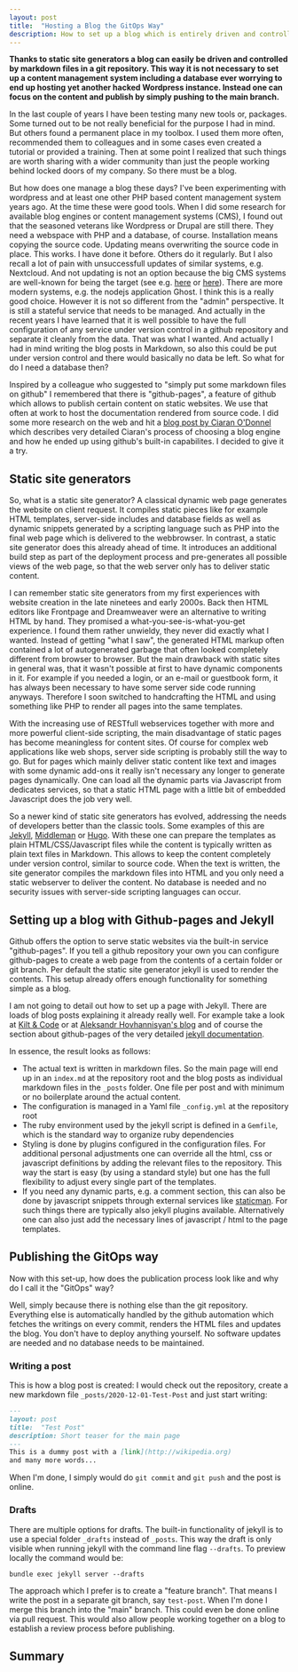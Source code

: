 ```yaml
---
layout: post
title:  "Hosting a Blog the GitOps Way"
description: How to set up a blog which is entirely driven and controlled by git. No database, no manual deployments, no manual updates.
---
```

**Thanks to static site generators a blog can easily be driven and controlled by markdown files in a git repository. This way it is not necessary to set up a content management system including a database ever worrying to end up hosting yet another hacked Wordpress instance. Instead one can focus on the content and publish by simply pushing to the main branch.**

In the last couple of years I have been testing many new tools or, packages. Some turned out to be not really beneficial for the purpose I had in mind. But others found a permanent place in my toolbox. I used them more often, recommended them to colleagues and in some cases even created a tutorial or provided a training. Then at some point I realized that such things are worth sharing with a wider community than just the people working behind locked doors of my company. So there must be a blog.

But how does one manage a blog these days? I've been experimenting with wordpress and at least one other PHP based content management system years ago. At the time these were good tools. When I did some research for available blog engines or content management systems (CMS), I found out that the seasoned veterans like Wordpress or Drupal are still there. They need a webspace with PHP and a database, of course. Installation means copying the source code. Updating means overwriting the source code in place. This works. I have done it before. Others do it regularly. But I also recall a lot of pain with unsuccessfull updates of similar systems, e.g. Nextcloud. And not updating is not an option because the big CMS systems are well-known for being the target (see e.g. [here](https://www.imperva.com/blog/cms-security-tips/) or [here](https://www.wpwhitesecurity.com/why-malicious-hacker-target-wordpress/)). There are more modern systems, e.g. the nodejs application Ghost. I think this is a really good choice. However it is not so different from the "admin" perspective. It is still a stateful service that needs to be managed. And actually in the recent years I have learned that it is well possible to have the full configuration of any service under version control in a github repository and separate it cleanly from the data. That was what I wanted. And actually I had in mind writing the blog posts in Markdown, so also this could be put under version control and there would basically no data be left. So what for do I need a database then?

Inspired by a colleague who suggested to "simply put some markdown files on github" I remembered that there is "github-pages", a feature of github which allows to publish certain content on static websites. We use that often at work to host the documentation rendered from source code. I did some more research on the web and hit a [blog post by Ciaran O'Donnel](https://ciaranodonnell.dev/posts/switching-to-github-io/#what-blog-engines-have-i-tried) which describes very detailed Ciaran's process of choosing a blog engine and how he ended up using github's built-in capabilites. I decided to give it a try.

## Static site generators
So, what is a static site generator? A classical dynamic web page generates the website on client request. It compiles static pieces like for example HTML templates, server-side includes and database fields as well as dynamic snippets generated by a scripting language such as PHP into the final web page which is delivered to the webbrowser. In contrast, a static site generator does this already ahead of time. It introduces an additional build step as part of the deployment process and pre-generates all possible views of the web page, so that the web server only has to deliver static content.

I can remember static site generators from my first experiences with website creation in the late ninetees and early 2000s. Back then HTML editors like Frontpage and Dreamweaver were an alternative to writing HTML by hand. They promised a what-you-see-is-what-you-get experience. I found them rather unwieldy, they never did exactly what I wanted. Instead of getting "what I saw", the generated HTML markup often contained a lot of autogenerated garbage that often looked completely different from browser to browser. But the main drawback with static sites in general was, that it wasn't possible at first to have dynamic components in it. For example if you needed a login, or an e-mail or guestbook form, it has always been necessary to have some server side code running anyways. Therefore I soon switched to handcrafting the HTML and using something like PHP to render all pages into the same templates.

With the increasing use of RESTfull webservices together with more and more powerful client-side scripting, the main disadvantage of static pages has become meaningless for content sites. Of course for complex web applications like web shops, server side scripting is probably still the way to go. But for pages which mainly deliver static content like text and images with some dynamic add-ons it really isn't necessary any longer to generate pages dynamically. One can load all the dynamic parts via Javascript from dedicates services, so that a static HTML page with a little bit of embedded Javascript does the job very well.

So a newer kind of static site generators has evolved, addressing the needs of developers better than the classic tools. Some examples of this are [Jekyll](https://jekyllrb.com/), [Middleman](http://middlemanapp.com/) or [Hugo](http://gohugo.io/). With these one can prepare the templates as plain HTML/CSS/Javascript files while the content is typically written as plain text files in Markdown. This allows to keep the content completely under version control, similar to source code. When the text is written, the site generator compiles the markdown files into HTML and you only need a static webserver to deliver the content. No database is needed and no security issues with server-side scripting languages can occur.

## Setting up a blog with Github-pages and Jekyll
Github offers the option to serve static websites via the built-in service "github-pages". If you tell a github repository your own you can configure github-pages to create a web page from the contents of a certain folder or git branch. Per default the static site generator jekyll is used to render the contents. This setup already offers enough functionality for something simple as a blog.

I am not going to detail out how to set up a page with Jekyll. There are loads of blog posts explaining it already really well. For example take a look at [Kilt & Code](https://www.kiltandcode.com/2020/04/30/how-to-create-a-blog-using-jekyll-and-github-pages-on-windows/) or at [Aleksandr Hovhannisyan's blog](https://www.aleksandrhovhannisyan.com/blog/dev/getting-started-with-jekyll-and-github-pages/) and of course the section about github-pages of the very detailed [jekyll documentation](https://jekyllrb.com/docs/github-pages/).

In essence, the result looks as follows:

* The actual text is written in markdown files. So the main page will end up in an `index.md` at the repository root and the blog posts as individual markdown files in the `_posts` folder. One file per post and with minimum or no boilerplate around the actual content.
* The configuration is managed in a Yaml file `_config.yml` at the repository root
* The ruby environment used by the jekyll script is defined in a `Gemfile`, which is the standard way to organize ruby dependencies
* Styling is done by plugins configured in the configuration files. For additional personal adjustments one can override all the html, css or javascript definitions by adding the relevant files to the repository. This way the start is easy (by using a standard style) but one has the full flexibility to adjust every single part of the templates.
* If you need any dynamic parts, e.g. a comment section, this can also be done by javascript snippets through external services like [staticman](https://staticman.net/). For such things there are typically also jekyll plugins available. Alternatively one can also just add the necessary lines of javascript / html to the page templates.

## Publishing the GitOps way
Now with this set-up, how does the publication process look like and why do I call it the "GitOps" way?

Well, simply because there is nothing else than the git repository. Everything else is automatically handled by the github automation which fetches the writings on every commit, renders the HTML files and updates the blog. You don't have to deploy anything yourself. No software updates are needed and no database needs to be maintained.

### Writing a post
This is how a blog post is created: I would check out the repository, create a new markdown file `_posts/2020-12-01-Test-Post` and just start writing:

```markdown
---
layout: post
title:  "Test Post"
description: Short teaser for the main page
---
This is a dummy post with a [link](http://wikipedia.org) 
and many more words...
```

When I'm done, I simply would do `git commit` and `git push` and the post is online.

### Drafts
There are multiple options for drafts. The built-in functionality of jekyll is to use a special folder `_drafts` instead of `_posts`. This way the draft is only visible when running jekyll with the command line flag `--drafts`. To preview locally the command would be:
```shell
bundle exec jekyll server --drafts
```

The approach which I prefer is to create a "feature branch". That means I write the post in a separate git branch, say `test-post`. When I'm done I merge this branch into the "main" branch. This could even be done online via pull request. This would also allow people working together on a blog to establish a review process before publishing. 


## Summary


